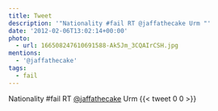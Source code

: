 ```yaml
---
title: Tweet
description: '"Nationality #fail RT @jaffathecake Urm "'
date: '2012-02-06T13:02:14+00:00'
photo:
  - url: 166508247610691588-Ak5Jm_3CQAIrCSH.jpg
mentions:
  - '@jaffathecake'
tags:
  - fail
---
```

Nationality #fail RT [@jaffathecake](https://twitter.com/@jaffathecake) Urm 
      {{< tweet 0 0 >}}
    
